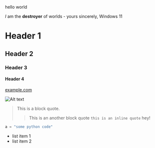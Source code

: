 hello world



*I* am the **destroyer** of worlds - yours sincerely, Windows 11
# Header 1
## Header 2
### Header 3
#### Header 4

[example.com](http://example.com)

![Alt text](image.png)


>This is a block quote.
>>This is an another block quote
`this is an inline quote` hey!

```py
a = "some python code"
```

* list item 1
* list item 2

